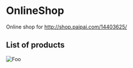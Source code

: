 OnlineShop
==========

Online shop for http://shop.paipai.com/14403625/

List of products
----------------
![Foo](http://img2.ph.126.net/U1vUCn0T4jeC6Zemuj2noQ==/857372779160789393.jpg)
